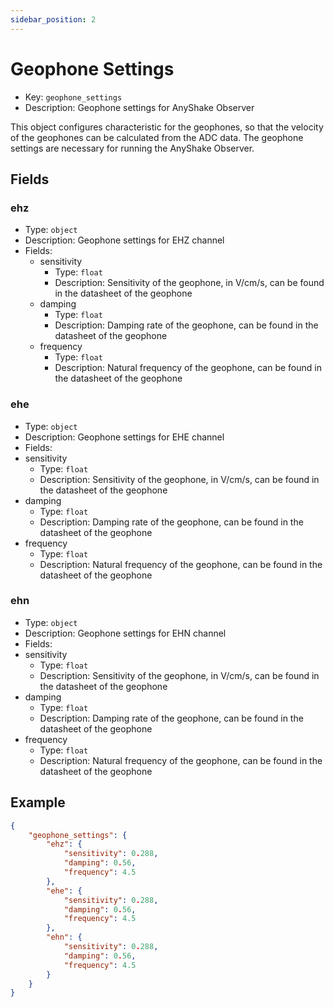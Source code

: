 ```yaml
---
sidebar_position: 2
---
```


# Geophone Settings

 - Key: `geophone_settings`
 - Description: Geophone settings for AnyShake Observer

This object configures characteristic for the geophones, so that the velocity of the geophones can be calculated from the ADC data. The geophone settings are necessary for running the AnyShake Observer.

## Fields

### ehz

 - Type: `object`
 - Description: Geophone settings for EHZ channel
 - Fields:
   - sensitivity
     - Type: `float`
     - Description: Sensitivity of the geophone, in V/cm/s, can be found in the datasheet of the geophone
   - damping
     - Type: `float`
     - Description: Damping rate of the geophone, can be found in the datasheet of the geophone
   - frequency
     - Type: `float`
     - Description: Natural frequency of the geophone, can be found in the datasheet of the geophone

### ehe

 - Type: `object`
 - Description: Geophone settings for EHE channel
 - Fields:
 - sensitivity
     - Type: `float`
     - Description: Sensitivity of the geophone, in V/cm/s, can be found in the datasheet of the geophone
 - damping
     - Type: `float`
     - Description: Damping rate of the geophone, can be found in the datasheet of the geophone
 - frequency
     - Type: `float`
     - Description: Natural frequency of the geophone, can be found in the datasheet of the geophone

### ehn

 - Type: `object`
 - Description: Geophone settings for EHN channel
 - Fields:
 - sensitivity
     - Type: `float`
     - Description: Sensitivity of the geophone, in V/cm/s, can be found in the datasheet of the geophone
 - damping
     - Type: `float`
     - Description: Damping rate of the geophone, can be found in the datasheet of the geophone
 - frequency
     - Type: `float`
     - Description: Natural frequency of the geophone, can be found in the datasheet of the geophone

## Example

```json
{
    "geophone_settings": {
        "ehz": {
            "sensitivity": 0.288,
            "damping": 0.56,
            "frequency": 4.5
        },
        "ehe": {
            "sensitivity": 0.288,
            "damping": 0.56,
            "frequency": 4.5
        },
        "ehn": {
            "sensitivity": 0.288,
            "damping": 0.56,
            "frequency": 4.5
        }
    }
}
```